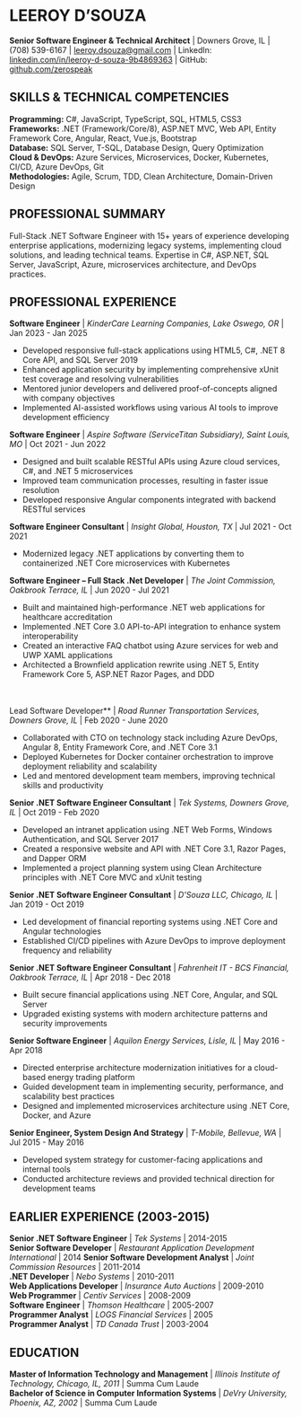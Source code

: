 # LEEROY D’SOUZA

**Senior Software Engineer & Technical Architect** | Downers Grove, IL | (708) 539-6167 | [leeroy.dsouza@gmail.com](mailto:leeroy.dsouza@gmail.com) | LinkedIn: [linkedin.com/in/leeroy-d-souza-9b4869363](linkedin.com/in/leeroy-d-souza-9b4869363) | GitHub: [github.com/zerospeak](https://github.com/zerospeak)

## SKILLS & TECHNICAL COMPETENCIES

**Programming:** C#, JavaScript, TypeScript, SQL, HTML5, CSS3  
**Frameworks:** .NET (Framework/Core/8), ASP.NET MVC, Web API, Entity Framework Core, Angular, React, Vue.js, Bootstrap  
**Database:** SQL Server, T-SQL, Database Design, Query Optimization  
**Cloud & DevOps:** Azure Services, Microservices, Docker, Kubernetes, CI/CD, Azure DevOps, Git  
**Methodologies:** Agile, Scrum, TDD, Clean Architecture, Domain-Driven Design

## PROFESSIONAL SUMMARY

Full-Stack .NET Software Engineer with 15+ years of experience developing enterprise applications, modernizing legacy systems, implementing cloud solutions, and leading technical teams. Expertise in C#, ASP.NET, SQL Server, JavaScript, Azure, microservices architecture, and DevOps practices.

## PROFESSIONAL EXPERIENCE

**Software Engineer** | _KinderCare Learning Companies, Lake Oswego, OR_ | Jan 2023 - Jan 2025

- Developed responsive full-stack applications using HTML5, C#, .NET 8 Core API, and SQL Server 2019
- Enhanced application security by implementing comprehensive xUnit test coverage and resolving vulnerabilities
- Mentored junior developers and delivered proof-of-concepts aligned with company objectives
- Implemented AI-assisted workflows using various AI tools to improve development efficiency

**Software Engineer** | _Aspire Software (ServiceTitan Subsidiary), Saint Louis, MO_ | Oct 2021 - Jun 2022

- Designed and built scalable RESTful APIs using Azure cloud services, C#, and .NET 5 microservices
- Improved team communication processes, resulting in faster issue resolution
- Developed responsive Angular components integrated with backend RESTful services

**Software Engineer Consultant** | _Insight Global, Houston, TX_ | Jul 2021 - Oct 2021

- Modernized legacy .NET applications by converting them to containerized .NET Core microservices with Kubernetes

**Software Engineer – Full Stack .Net Developer** | _The Joint Commission, Oakbrook Terrace, IL_ | Jun 2020 - Jul 2021

- Built and maintained high-performance .NET web applications for healthcare accreditation
- Implemented .NET Core 3.0 API-to-API integration to enhance system interoperability
- Created an interactive FAQ chatbot using Azure services for web and UWP XAML applications
- Architected a Brownfield application rewrite using .NET 5, Entity Framework Core 5, ASP.NET Razor Pages, and DDD

 
<br/><br/>Lead Software Developer** | _Road Runner Transportation Services, Downers Grove, IL_ | Feb 2020 - June 2020

- Collaborated with CTO on technology stack including Azure DevOps, Angular 8, Entity Framework Core, and .NET Core 3.1
- Deployed Kubernetes for Docker container orchestration to improve deployment reliability and scalability
- Led and mentored development team members, improving technical skills and productivity

**Senior .NET Software Engineer Consultant** | _Tek Systems, Downers Grove, IL_ | Oct 2019 - Feb 2020

- Developed an intranet application using .NET Web Forms, Windows Authentication, and SQL Server 2017
- Created a responsive website and API with .NET Core 3.1, Razor Pages, and Dapper ORM
- Implemented a project planning system using Clean Architecture principles with .NET Core MVC and xUnit testing

**Senior .NET Software Engineer Consultant** | _D'Souza LLC, Chicago, IL_ | Jan 2019 - Oct 2019

- Led development of financial reporting systems using .NET Core and Angular technologies
- Established CI/CD pipelines with Azure DevOps to improve deployment frequency and reliability

**Senior .NET Software Engineer Consultant** | _Fahrenheit IT - BCS Financial, Oakbrook Terrace, IL_ | Apr 2018 - Dec 2018

- Built secure financial applications using .NET Core, Angular, and SQL Server
- Upgraded existing systems with modern architecture patterns and security improvements

**Senior Software Engineer** | _Aquilon Energy Services, Lisle, IL_ | May 2016 - Apr 2018

- Directed enterprise architecture modernization initiatives for a cloud-based energy trading platform
- Guided development team in implementing security, performance, and scalability best practices
- Designed and implemented microservices architecture using .NET Core, Docker, and Azure

**Senior Engineer, System Design And Strategy** | _T-Mobile, Bellevue, WA_ | Jul 2015 - May 2016

- Developed system strategy for customer-facing applications and internal tools
- Conducted architecture reviews and provided technical direction for development teams

## EARLIER EXPERIENCE (2003-2015)

**Senior .NET Software Engineer** | _Tek Systems_ | 2014-2015  
**Senior Software Developer** | _Restaurant Application Development International_ | 2014 **Senior Software Development Analyst** | _Joint Commission Resources_ | 2011-2014  
**.NET Developer** | _Nebo Systems_ | 2010-2011  
**Web Applications Developer** | _Insurance Auto Auctions_ | 2009-2010  
**Web Programmer** | _Centiv Services_ | 2008-2009  
**Software Engineer** | _Thomson Healthcare_ | 2005-2007  
**Programmer Analyst** | _LOGS Financial Services_ | 2005  
**Programmer Analyst** | _TD Canada Trust_ | 2003-2004

## EDUCATION

**Master of Information Technology and Management** | _Illinois Institute of Technology, Chicago, IL, 2011_ | Summa Cum Laude  
**Bachelor of Science in Computer Information Systems** | _DeVry University, Phoenix, AZ, 2002_ | Summa Cum Laude
